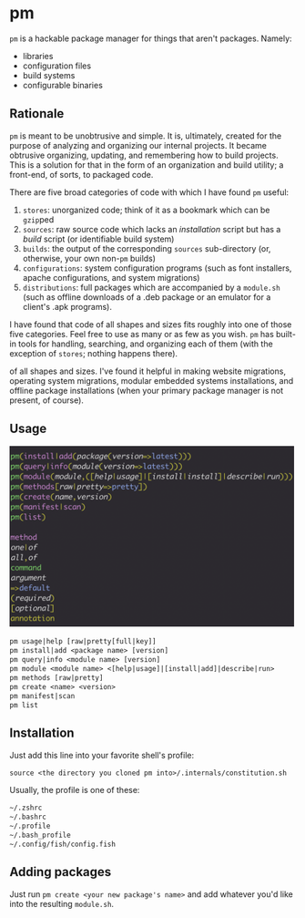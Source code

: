 # pm

`pm` is a hackable package manager for things that aren't packages. Namely: 

- libraries
- configuration files
- build systems
- configurable binaries

## Rationale

`pm` is meant to be unobtrusive and simple. It is, ultimately, created for the purpose of analyzing and organizing our internal projects. It became obtrusive organizing, updating, and remembering how to build projects. This is a solution for that in the form of an organization and build utility; a front-end, of sorts, to packaged code.

There are five broad categories of code with which I have found `pm` useful:

1. `stores`: unorganized code; think of it as a bookmark which can be `gzip`ped
1. `sources`: raw source code which lacks an *installation* script but has a *build* script (or identifiable build system)
1. `builds`: the output of the corresponding `sources` sub-directory (or, otherwise, your own non-`pm` builds)
1. `configurations`: system configuration programs (such as font installers, apache configurations, and system migrations)
1. `distributions`: full packages which are accompanied by a `module.sh` (such as offline downloads of a .deb package or an emulator for a client's .apk programs).

I have found that code of all shapes and sizes fits roughly into one of those five categories. Feel free to use as many or as few as you wish. `pm` has built-in tools for handling, searching, and organizing each of them (with the exception of `stores`; nothing happens there).

of all shapes and sizes. I've found it helpful in making website migrations, operating system migrations, modular embedded systems installations, and offline package installations (when your primary package manager is not present, of course).

## Usage

<img src="https://github.com/e-dant/pm/blob/main/.internals/usage.png" alt="Usage" width="500" height="auto" />

```
pm usage|help [raw|pretty[full|key]]
pm install|add <package name> [version]
pm query|info <module name> [version]
pm module <module name> <[help|usage]|[install|add]|describe|run>
pm methods [raw|pretty]
pm create <name> <version>
pm manifest|scan
pm list
```

## Installation

Just add this line into your favorite shell's profile:
```
source <the directory you cloned pm into>/.internals/constitution.sh
```

Usually, the profile is one of these:

```
~/.zshrc
~/.bashrc
~/.profile
~/.bash_profile
~/.config/fish/config.fish
```

## Adding packages

Just run `pm create <your new package's name>` and add whatever you'd like into the resulting `module.sh`.


